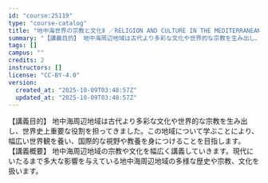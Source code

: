 ```yaml
---
id: "course:25119"
type: "course-catalog"
title: "地中海世界の宗教と文化Ⅱ ／RELIGION AND CULTURE IN THE MEDITERRANEAN REGION Ⅱ"
summary: "【講義目的】 地中海周辺地域は古代より多彩な文化や世界的な宗教を生み出し、世界史上重要な役割を担ってきました。この地域について学ぶことにより、幅広い世界観を養い、国際的な視野や教養を身につけることを目指します。 【講義概要】 地中海周辺地域…"
tags: []
campus: ""
credits: 2
instructors: []
license: "CC-BY-4.0"
version:
  created_at: "2025-10-09T03:48:57Z"
  updated_at: "2025-10-09T03:48:57Z"
---
```

【講義目的】 地中海周辺地域は古代より多彩な文化や世界的な宗教を生み出し、世界史上重要な役割を担ってきました。この地域について学ぶことにより、幅広い世界観を養い、国際的な視野や教養を身につけることを目指します。 【講義概要】 地中海周辺地域の宗教や文化を幅広く講義していきます。現代にいたるまで多大な影響を与えている地中海周辺地域の多様な歴史や宗教、文化を扱います。
